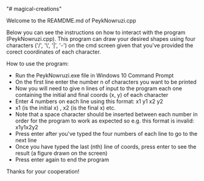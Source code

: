 "# magical-creations" 

Welcome to the REAMDME.md of PeykNowruzi.cpp

Below you can see the instructions on how to interact with the program (PeykNowruzi.cpp).
This program can draw your desired shapes using four characters ('/', '\\', '|', '-') on the cmd screen given that you've provided the corect coordinates of each character.


How to use the program:
- Run the PeykNowruzi.exe file in Windows 10 Command Prompt
- On the first line enter the number n of characters you want to be printed
- Now you will need to give n lines of input to the program each one containing the initial and final coords (x, y) of each character
- Enter 4 numbers on each line using this format: x1 y1 x2 y2
- x1 (is the initial x) , x2 (is the final x) etc.
- Note that a space character should be inserted between each number in order for the program to work as expected so e.g. this format is invalid: x1y1x2y2
- Press enter after you've typed the four numbers of each line to go to the next line
- Once you have typed the last (nth) line of coords, press enter to see the result (a figure drawn on the screen)
- Press enter again to end the program


Thanks for your cooperation!
